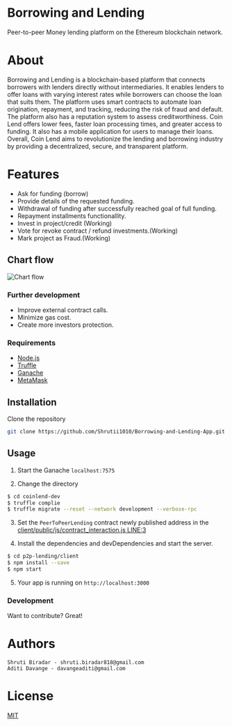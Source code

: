 # Borrowing and Lending
Peer-to-peer Money lending platform on the Ethereum blockchain network.

# About
Borrowing and Lending is a blockchain-based platform that connects borrowers with lenders directly without intermediaries. It enables lenders to offer loans with varying interest rates while borrowers can choose the loan that suits them. The platform uses smart contracts to automate loan origination, repayment, and tracking, reducing the risk of fraud and default. The platform also has a reputation system to assess creditworthiness. Coin Lend offers lower fees, faster loan processing times, and greater access to funding. It also has a mobile application for users to manage their loans. Overall, Coin Lend aims to revolutionize the lending and borrowing industry by providing a decentralized, secure, and transparent platform.

# Features

  - Ask for funding (borrow)
  - Provide details of the requested funding.
  - Withdrawal of funding after successfully reached goal of full funding.
  - Repayment installments functionallity.
  - Invest in project/credit (Working)
  - Vote for revoke contract / refund investments.(Working)
  - Mark project as Fraud.(Working)
  
## Chart flow

![Chart flow](https://i.ibb.co/nPjVxLF/Chart-Flow.jpg)

### Further development

  - Improve external contract calls.
  - Minimize gas cost.
  - Create more investors protection.

### Requirements
* [Node.js](https://nodejs.org/)
* [Truffle](https://truffleframework.com/)
* [Ganache](https://truffleframework.com/ganache/)
* [MetaMask](https://metamask.io/)
    
## Installation
Clone the repository
```bash
git clone https://github.com/Shrutii1010/Borrowing-and-Lending-App.git
```

## Usage

1. Start the Ganache ``localhost:7575 ``

2. Change the directory
```sh
$ cd coinlend-dev
$ truffle complie
$ truffle migrate --reset --network development --verbose-rpc
```
3. Set the ``PeerToPeerLending`` contract newly published address in the [client/public/js/contract_interaction.js LINE:3](https://github.com/Shrutii1010/Borrowing-and-Lending-App.git) 

4. Install the dependencies and devDependencies and start the server.

```sh
$ cd p2p-lending/client
$ npm install --save
$ npm start
```

5. Your app is running on ``http://localhost:3000``
### Development

Want to contribute? Great!

# Authors

    Shruti Biradar - shruti.biradar818@gmail.com
    Aditi Davange - davangeaditi@gmail.com
    
# License

[MIT](https://choosealicense.com/licenses/mit/)
